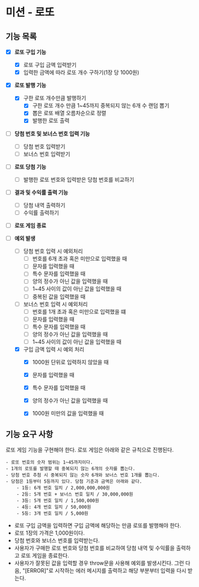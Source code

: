 # 미션 - 로또

## 기능 목록
- [x] **로또 구입 기능**
  - [x] 로또 구입 금액 입력받기
  - [x] 입력한 금액에 따라 로또 개수 구하기(1장 당 1000원)

- [x] **로또 발행 기능**
  - [x] 구한 로또 개수만큼 발행하기
    - [x] 구한 로또 개수 만큼 1~45까지 중복되지 않는 6개 수 랜덤 뽑기
    - [x] 뽑은 로또 배열 오름차순으로 정렬
    - [x] 발행한 로또 출력
      
- [ ] **당첨 번호 및 보너스 번호 입력 기능**
  - [ ] 당첨 번호 입력받기
  - [ ] 보너스 번호 입력받기

- [ ] **로또 당첨 기능**
  - [ ] 발행한 로또 번호와 입력받은 당첨 번호를 비교하기

- [ ] **결과 및 수익률 출력 기능**
  - [ ] 당첨 내역 출력하기
  - [ ] 수익률 출력하기

- [ ] **로또 게임 종료**

- [ ] **예외 발생**

  - [ ] 당첨 번호 입력 시 예외처리
    - [ ] 번호를 6개 초과 혹은 미만으로 입력했을 때
    - [ ] 문자를 입력했을 때
    - [ ] 특수 문자를 입력했을 때
    - [ ] 양의 정수가 아닌 값을 입력했을 때
    - [ ] 1~45 사이의 값이 아닌 값을 입력했을 때 
    - [ ] 중복된 값을 입력했을 때

  - [ ] 보너스 번호 입력 시 예외처리
    - [ ] 번호를 1개 초과 혹은 미만으로 입력했을 떄
    - [ ] 문자를 입력했을 때
    - [ ] 특수 문자를 입력했을 때
    - [ ] 양의 정수가 아닌 값을 입력했을 때
    - [ ] 1~45 사이의 값이 아닌 값을 입력했을 때 

  - [x] 구입 금액 입력 시 예외 처리
    - [x] 1000원 단위로 입력하지 않았을 때
    - [x] 문자를 입력했을 때
    - [x] 특수 문자를 입력했을 때
    - [x] 양의 정수가 아닌 값을 입력했을 때
    - [x] 1000원 미만의 값을 입력했을 때




## 기능 요구 사항

로또 게임 기능을 구현해야 한다. 로또 게임은 아래와 같은 규칙으로 진행된다.
```
- 로또 번호의 숫자 범위는 1~45까지이다.
- 1개의 로또를 발행할 때 중복되지 않는 6개의 숫자를 뽑는다.
- 당첨 번호 추첨 시 중복되지 않는 숫자 6개와 보너스 번호 1개를 뽑는다.
- 당첨은 1등부터 5등까지 있다. 당첨 기준과 금액은 아래와 같다.
    - 1등: 6개 번호 일치 / 2,000,000,000원
    - 2등: 5개 번호 + 보너스 번호 일치 / 30,000,000원
    - 3등: 5개 번호 일치 / 1,500,000원
    - 4등: 4개 번호 일치 / 50,000원
    - 5등: 3개 번호 일치 / 5,000원
```
- 로또 구입 금액을 입력하면 구입 금액에 해당하는 만큼 로또를 발행해야 한다.
- 로또 1장의 가격은 1,000원이다.
- 당첨 번호와 보너스 번호를 입력받는다.
- 사용자가 구매한 로또 번호와 당첨 번호를 비교하여 당첨 내역 및 수익률을 출력하고 로또 게임을 종료한다.
- 사용자가 잘못된 값을 입력할 경우 throw문을 사용해 예외를 발생시킨다. 그런 다음, "[ERROR]"로 시작하는 에러 메시지를 출력하고 해당 부분부터 입력을 다시 받는다.